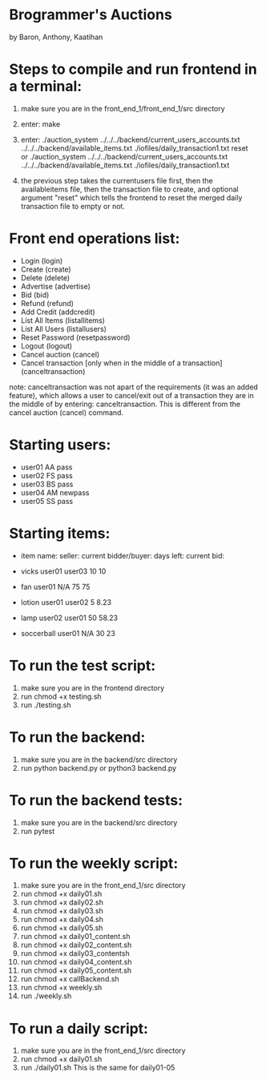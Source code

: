 # Brogrammer's Auctions
by Baron, Anthony, Kaatihan

# Steps to compile and run frontend in a terminal:
1. make sure you are in the front_end_1/front_end_1/src directory
2. enter: make
3. enter: ./auction_system ../../../backend/current_users_accounts.txt ../../../backend/available_items.txt ./iofiles/daily_transaction1.txt reset
<br/>or
 ./auction_system ../../../backend/current_users_accounts.txt ../../../backend/available_items.txt ./iofiles/daily_transaction1.txt
 
5. the previous step takes the currentusers file first, then the availableitems file, then the transaction file to create, and optional argument "reset" which tells
the frontend to reset the merged daily transaction file to empty or not.

# Front end operations list:
- Login (login)
- Create (create)
- Delete (delete)
- Advertise (advertise)
- Bid (bid)
- Refund (refund)
- Add Credit (addcredit)
- List All Items (listallitems)
- List All Users (listallusers)
- Reset Password (resetpassword)
- Logout (logout)
- Cancel auction (cancel)
- Cancel transaction [only when in the middle of a transaction] (canceltransaction)

note: canceltransaction was not apart of the requirements (it was an added feature), which allows
a user to cancel/exit out of a transaction they are in the middle of by entering: canceltransaction.
This is different from the cancel auction (cancel) command.

# Starting users:
- user01	AA	pass
- user02	FS	pass
- user03	BS	pass
- user04	AM	newpass
- user05  SS  pass


# Starting items:
- item name:       seller:      current bidder/buyer:      days left:      current bid:

- vicks            user01            user03                  10                 10
- fan              user01             N/A                    75                 75
- lotion           user01            user02                   5                8.23
- lamp             user02             user01                 50               58.23
- soccerball       user01             N/A                    30                 23


# To run the test script:
1. make sure you are in the frontend directory
2. run chmod +x testing.sh
3. run ./testing.sh

# To run the backend:
1. make sure you are in the backend/src directory
2. run python backend.py or python3 backend.py

# To run the backend tests:
1. make sure you are in the backend/src directory
2. run pytest

# To run the weekly script:
1. make sure you are in the front_end_1/src directory
2. run chmod +x daily01.sh
3. run chmod +x daily02.sh
4. run chmod +x daily03.sh
5. run chmod +x daily04.sh
6. run chmod +x daily05.sh
7. run chmod +x daily01_content.sh
8. run chmod +x daily02_content.sh
9. run chmod +x daily03_contentsh
10. run chmod +x daily04_content.sh
11. run chmod +x daily05_content.sh
12. run chmod +x callBackend.sh
13. run chmod +x weekly.sh
14. run ./weekly.sh

# To run a daily script:
1. make sure you are in the front_end_1/src directory
2. run chmod +x daily01.sh
3. run ./daily01.sh
This is the same for daily01-05
